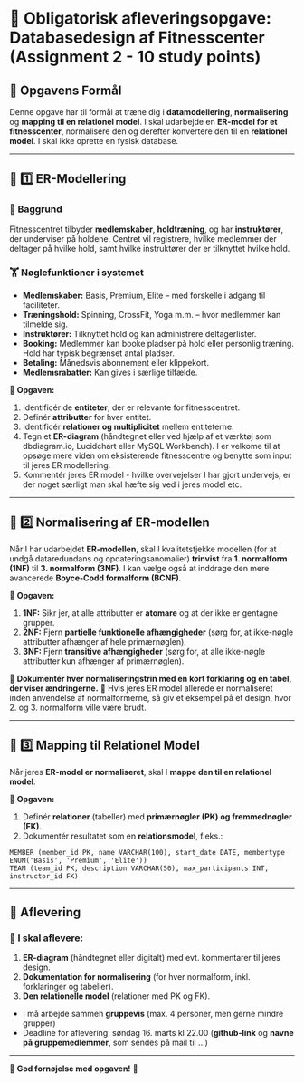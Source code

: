 # 📌 **Obligatorisk afleveringsopgave: Databasedesign af Fitnesscenter (Assignment 2 - 10 study points)**

## **🎯 Opgavens Formål**

Denne opgave har til formål at træne dig i **datamodellering**, **normalisering** og **mapping til en relationel model**.
I skal udarbejde en **ER-model for et fitnesscenter**, normalisere den og derefter konvertere den til en **relationel model**. I skal ikke oprette en fysisk database.

---

## **📌 1️⃣ ER-Modellering**

### **📖 Baggrund**

Fitnesscentret tilbyder **medlemskaber**, **holdtræning**, og har **instruktører**, der underviser på holdene. Centret vil registrere, hvilke medlemmer der deltager på hvilke hold, samt hvilke instruktører der er tilknyttet hvilke hold.

### **🏋️ Nøglefunktioner i systemet**

- **Medlemskaber:** Basis, Premium, Elite – med forskelle i adgang til faciliteter.
- **Træningshold:** Spinning, CrossFit, Yoga m.m. – hvor medlemmer kan tilmelde sig.
- **Instruktører:** Tilknyttet hold og kan administrere deltagerlister.
- **Booking:** Medlemmer kan booke pladser på hold eller personlig træning. Hold har typisk begrænset antal pladser.
- **Betaling:** Månedsvis abonnement eller klippekort.
- **Medlemsrabatter:** Kan gives i særlige tilfælde.

📌 **Opgaven:**

1. Identificér de **entiteter**, der er relevante for fitnesscentret.
2. Definér **attributter** for hver entitet.
3. Identificér **relationer og multiplicitet** mellem entiteterne.
4. Tegn et **ER-diagram** (håndtegnet eller ved hjælp af et værktøj som dbdiagram.io, Lucidchart eller MySQL Workbench). I er velkome til at opsøge mere viden om eksisterende fitnesscentre og benytte som input til jeres ER modellering.
5. Kommentér jeres ER model - hvilke overvejelser I har gjort undervejs, er der noget særligt man skal hæfte sig ved i jeres model etc.

---

## **📌 2️⃣ Normalisering af ER-modellen**

Når I har udarbejdet **ER-modellen**, skal I kvalitetstjekke modellen (for at undgå dataredundans og opdateringsanomalier) **trinvist** fra **1. normalform (1NF)** til **3. normalform (3NF)**. I kan vælge også at inddrage den mere avancerede **Boyce-Codd formalform (BCNF)**.

📌 **Opgaven:**

1. **1NF:** Sikr jer, at alle attributter er **atomare** og at der ikke er gentagne grupper.
2. **2NF:** Fjern **partielle funktionelle afhængigheder** (sørg for, at ikke-nøgle attributter afhænger af hele primærnøglen).
3. **3NF:** Fjern **transitive afhængigheder** (sørg for, at alle ikke-nøgle attributter kun afhænger af primærnøglen).

🔹 **Dokumentér hver normaliseringstrin med en kort forklaring og en tabel, der viser ændringerne.**
🔹 Hvis jeres ER model allerede er normaliseret inden anvendelse af normalformerne, så giv et eksempel på et design, hvor 2. og 3. normalform ville være brudt.

---

## **📌 3️⃣ Mapping til Relationel Model**

Når jeres **ER-model er normaliseret**, skal I **mappe den til en relationel model**.

📌 **Opgaven:**

1. Definér **relationer** (tabeller) med **primærnøgler (PK) og fremmednøgler (FK)**.
2. Dokumentér resultatet som en **relationsmodel**, f.eks.:

```
MEMBER (member_id PK, name VARCHAR(100), start_date DATE, membertype ENUM('Basis', 'Premium', 'Elite'))
TEAM (team_id PK, description VARCHAR(50), max_participants INT, instructor_id FK)
```

---

## **📌 Aflevering**

### **📁 I skal aflevere:**

1. **ER-diagram** (håndtegnet eller digitalt) med evt. kommentarer til jeres design.
2. **Dokumentation for normalisering** (for hver normalform, inkl. forklaringer og tabeller).
3. **Den relationelle model** (relationer med PK og FK).

- I må arbejde sammen **gruppevis** (max. 4 personer, men gerne mindre grupper)
- Deadline for aflevering: søndag 16. marts kl 22.00 (**github-link** og **navne på gruppemedlemmer**, som sendes på mail til ...)

---

🎯 **God fornøjelse med opgaven!** 🚀
